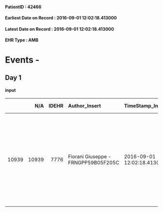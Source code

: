 
#### PatientID : 42466
#### Earliest Date on Record : 2016-09-01 12:02:18.413000
#### Latest Date on Record : 2016-09-01 12:02:18.413000
#### EHR Type : AMB

# Events - 

## Day 1

#### input
|       |    N/A |   IDEHR | Author_Insert                       | TimeStamp_Insert           | EHRType   |   PatientID |   IDDigitalSignDocument | persone_vicine   |   Unnamed: 0_x.1 |   IDANAMNESI_SOCIALE | Patient   | FamigliaAltro   | Paziente_T   | FamigliaAltro_T   |   Non_Rilevabile_x.1 | Note_Non_Rilevabile_x.1   | opt_Problemi   | Note_I                                                                                                                           | ds_note_timori                                                                                                                                                                             | chk_competenza                                 | opt_paziente_a   | opt_famiglia_a   | opt_adeguatezza   | ds_note_ad                                                              | opt_paziente_solo   | ds_note_con                                                                                                                                                                                                    | opt_presente_assente   | Presenza_minori   | Caregiver_principale                                       | opt_capacita         | opt_necessario   | opt_presente   | opt_risorse_ec   | opt_paziente_psi   | opt_Ins_vol   | opt_paziente_ad   | opt_caregiver_ad   | opt_esenzione   | opt_inv_civile   |   invalidita_perc |   ds_codice_es | Needs                                 | Fragility                    | opt_disponibilita_f   | opt_indennita_acc   | opt_legge   | opt_famiglia_psi   | opt_disponibilit_paz   |
|------:|-------:|--------:|:------------------------------------|:---------------------------|:----------|------------:|------------------------:|:-----------------|-----------------:|---------------------:|:----------|:----------------|:-------------|:------------------|---------------------:|:--------------------------|:---------------|:---------------------------------------------------------------------------------------------------------------------------------|:-------------------------------------------------------------------------------------------------------------------------------------------------------------------------------------------|:-----------------------------------------------|:-----------------|:-----------------|:------------------|:------------------------------------------------------------------------|:--------------------|:---------------------------------------------------------------------------------------------------------------------------------------------------------------------------------------------------------------|:-----------------------|:------------------|:-----------------------------------------------------------|:---------------------|:-----------------|:---------------|:-----------------|:-------------------|:--------------|:------------------|:-------------------|:----------------|:-----------------|------------------:|---------------:|:--------------------------------------|:-----------------------------|:----------------------|:--------------------|:------------|:-------------------|:-----------------------|
| 10939 |  10939 |    7776 | Fiorani Giuseppe - FRNGPP59B05F205C | 2016-09-01 12:02:18.413000 | AMB       |       42466 |                  478683 | N/A              |             4068 |                 2636 | Si#1      | Si#1            | No#0         | Si#1              |                    0 | NR                        | No#0           | Pz con consapevolezza di malattia avanzata ma non di terminalit√†. La fgilia Monica √® informata della diagnosi e della prognosi | Il pz vive da solo e conseguentemente √® necessario il trasferimento in hospice,anche in considerazione del quadro socio-economico familiare,contrassegnato da inadeguatezza e precariet√† | competenza/capacit√† assistenziale caregiver#0 | Indefinite#2     | Congruenti#1     | No#0              | Situazione familiare critica per difficolt√† socio-economiche familiari | Si#1                | Il pz vive da solo.Quattro figlie ,tutte fuori casa:Monica di aa 40,abitante a Lardirago (PV),Simona di aa 39 residente a Rozzano,Giuliana di aa 36 abitante a Brescia e Rosalinda di aa 31,vivente a Bergamo. | Presente#1             | No#0              | La figlia Monica,compatibilmente con la sua vita familiare | Non incrementabile#2 | Si#1             | No#0           | Non adeguate#0   | No#0               | No#0          | Totale#2          | Totale#2           | Si#1            | Si#1             |               100 |             48 | Clinici#0;Sociali#1;Social in House#3 | sovraccarico assistenziale#4 | No#0                  | No#0                | No#0        | No#0               | No#0                   |


